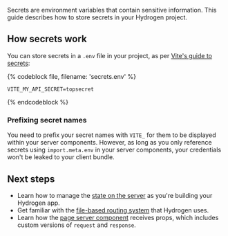 Secrets are environment variables that contain sensitive information. This guide describes how to store secrets in your Hydrogen project.

## How secrets work

You can store secrets in a `.env` file in your project, as per [Vite's guide to secrets](https://vitejs.dev/guide/env-and-mode.html#env-files):

{% codeblock file, filename: 'secrets.env' %}

```
VITE_MY_API_SECRET=topsecret
```

{% endcodeblock %}

### Prefixing secret names

You need to prefix your secret names with `VITE_` for them to be displayed within your server components. However, as long as you only reference secrets using `import.meta.env` in your server components, your credentials won't be leaked to your client bundle.

## Next steps

- Learn how to manage the [state on the server](/api/hydrogen/framework/server-state) as you're building your Hydrogen app.
- Get familiar with the [file-based routing system](/api/hydrogen/framework/routes) that Hydrogen uses.
- Learn how the [page server component](/api/hydrogen/framework/pages) receives props, which includes custom versions of `request` and `response`.
